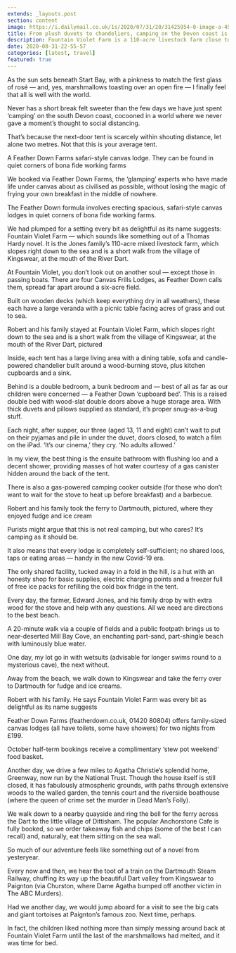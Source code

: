 ```yaml
---
extends: _layouts.post
section: content
image: https://i.dailymail.co.uk/1s/2020/07/31/20/31425954-0-image-a-45_1596224826646.jpg 
title: From plush duvets to chandeliers, camping on the Devon coast is as sweet as toasted marshmallows 
description: Fountain Violet Farm is a 110-acre livestock farm close to the Devon village of Kingswear. Robert Hardman stayed there in a safari-style canvas lodge with his family and found it was a delightful setting. 
date: 2020-08-31-22-55-57 
categories: [latest, travel] 
featured: true 
--- 
```

As the sun sets beneath Start Bay, with a pinkness to match the first glass of rosé — and, yes, marshmallows toasting over an open fire — I finally feel that all is well with the world.

Never has a short break felt sweeter than the few days we have just spent ‘camping’ on the south Devon coast, cocooned in a world where we never gave a moment’s thought to social distancing.

That’s because the next-door tent is scarcely within shouting distance, let alone two metres. Not that this is your average tent.

A Feather Down Farms safari-style canvas lodge. They can be found in quiet corners of bona fide working farms 

We booked via Feather Down Farms, the ‘glamping’ experts who have made life under canvas about as civilised as possible, without losing the magic of frying your own breakfast in the middle of nowhere.

The Feather Down formula involves erecting spacious, safari-style canvas lodges in quiet corners of bona fide working farms.

We had plumped for a setting every bit as delightful as its name suggests: Fountain Violet Farm — which sounds like something out of a Thomas Hardy novel. It is the Jones family’s 110-acre mixed livestock farm, which slopes right down to the sea and is a short walk from the village of Kingswear, at the mouth of the River Dart.

At Fountain Violet, you don’t look out on another soul — except those in passing boats. There are four Canvas Frills Lodges, as Feather Down calls them, spread far apart around a six-acre field.

Built on wooden decks (which keep everything dry in all weathers), these each have a large veranda with a picnic table facing acres of grass and out to sea.

Robert and his family stayed at Fountain Violet Farm, which slopes right down to the sea and is a short walk from the village of Kingswear, at the mouth of the River Dart, pictured 

Inside, each tent has a large living area with a dining table, sofa and candle-powered chandelier built around a wood-burning stove, plus kitchen cupboards and a sink.

Behind is a double bedroom, a bunk bedroom and — best of all as far as our children were concerned — a Feather Down ‘cupboard bed’. This is a raised double bed with wood-slat double doors above a huge storage area. With thick duvets and pillows supplied as standard, it’s proper snug-as-a-bug stuff.

Each night, after supper, our three (aged 13, 11 and eight) can’t wait to put on their pyjamas and pile in under the duvet, doors closed, to watch a film on the iPad. ‘It’s our cinema,’ they cry. ‘No adults allowed.’

In my view, the best thing is the ensuite bathroom with flushing loo and a decent shower, providing masses of hot water courtesy of a gas canister hidden around the back of the tent.

There is also a gas-powered camping cooker outside (for those who don’t want to wait for the stove to heat up before breakfast) and a barbecue.

Robert and his family took the ferry to Dartmouth, pictured, where they enjoyed fudge and ice cream

Purists might argue that this is not real camping, but who cares? It’s camping as it should be.

It also means that every lodge is completely self-sufficient; no shared loos, taps or eating areas — handy in the new Covid-19 era.

The only shared facility, tucked away in a fold in the hill, is a hut with an honesty shop for basic supplies, electric charging points and a freezer full of free ice packs for refilling the cold box fridge in the tent.

Every day, the farmer, Edward Jones, and his family drop by with extra wood for the stove and help with any questions. All we need are directions to the best beach.

A 20-minute walk via a couple of fields and a public footpath brings us to near-deserted Mill Bay Cove, an enchanting part-sand, part-shingle beach with luminously blue water.

One day, my lot go in with wetsuits (advisable for longer swims round to a mysterious cave), the next without.

Away from the beach, we walk down to Kingswear and take the ferry over to Dartmouth for fudge and ice creams.

Robert with his family. He says Fountain Violet Farm was every bit as delightful as its name suggests

Feather Down Farms (featherdown.co.uk, 01420 80804) offers family-sized canvas lodges (all have toilets, some have showers) for two nights from £199. 

October half-term bookings receive a complimentary ‘stew pot weekend’ food basket. 

Another day, we drive a few miles to Agatha Christie’s splendid home, Greenway, now run by the National Trust. Though the house itself is still closed, it has fabulously atmospheric grounds, with paths through extensive woods to the walled garden, the tennis court and the riverside boathouse (where the queen of crime set the murder in Dead Man’s Folly).

We walk down to a nearby quayside and ring the bell for the ferry across the Dart to the little village of Dittisham. The popular Anchorstone Cafe is fully booked, so we order takeaway fish and chips (some of the best I can recall) and, naturally, eat them sitting on the sea wall.

So much of our adventure feels like something out of a novel from yesteryear.

Every now and then, we hear the toot of a train on the Dartmouth Steam Railway, chuffing its way up the beautiful Dart valley from Kingswear to Paignton (via Churston, where Dame Agatha bumped off another victim in The ABC Murders).

Had we another day, we would jump aboard for a visit to see the big cats and giant tortoises at Paignton’s famous zoo. Next time, perhaps.

In fact, the children liked nothing more than simply messing around back at Fountain Violet Farm until the last of the marshmallows had melted, and it was time for bed.   

